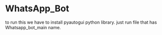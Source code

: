 # WhatsApp_Bot
to run this we have to install pyautogui python library.
just run file that has Whatsapp_bot_main name.
